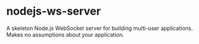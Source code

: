 # nodejs-ws-server
A skeleton Node.js WebSocket server for building multi-user applications.  Makes no assumptions about your application.
